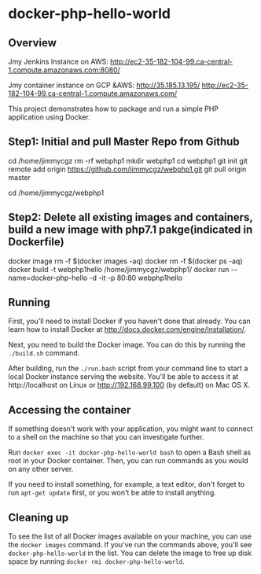 # docker-php-hello-world

## Overview

Jmy Jenkins Instance on AWS:
http://ec2-35-182-104-99.ca-central-1.compute.amazonaws.com:8080/

Jmy container instance on GCP &AWS:
http://35.185.13.195/
http://ec2-35-182-104-99.ca-central-1.compute.amazonaws.com/

This project demonstrates how to package and run a simple PHP application using
Docker.

## Step1: Initial and pull Master Repo from Github
cd /home/jimmycgz
rm -rf webphp1
mkdir webphp1
cd webphp1
git init
git remote add origin https://github.com/jimmycgz/webphp1.git
git pull origin master

cd /home/jimmycgz/webphp1

## Step2: Delete all existing images and containers, build a new image with php7.1 pakge(indicated in Dockerfile)
docker image rm -f $(docker images -aq)
docker rm -f $(docker ps -aq)
docker build -t webphp1hello /home/jimmycgz/webphp1/
docker run --name=docker-php-hello -d -it -p 80:80 webphp1hello



## Running

First, you'll need to install Docker if you haven't done that already. You can
learn how to install Docker at http://docs.docker.com/engine/installation/.

Next, you need to build the Docker image. You can do this by running the
`./build.sh` command.

After building, run the `./run.bash` script from your command line to start a
local Docker instance serving the website. You'll be able to access it at
http://localhost on Linux or http://192.168.99.100 (by default) on Mac OS X.

## Accessing the container

If something doesn't work with your application, you might want to connect to a
shell on the machine so that you can investigate further.

Run `docker exec -it docker-php-hello-world bash` to open a Bash shell as root
in your Docker container. Then, you can run commands as you would on any other
server.

If you need to install something, for example, a text editor, don't forget to
run `apt-get update` first, or you won't be able to install anything.

## Cleaning up

To see the list of all Docker images available on your machine, you can use the
`docker images` command. If you've run the commands above, you'll see
`docker-php-hello-world` in the list. You can delete the image to free up disk
space by running `docker rmi docker-php-hello-world`.
